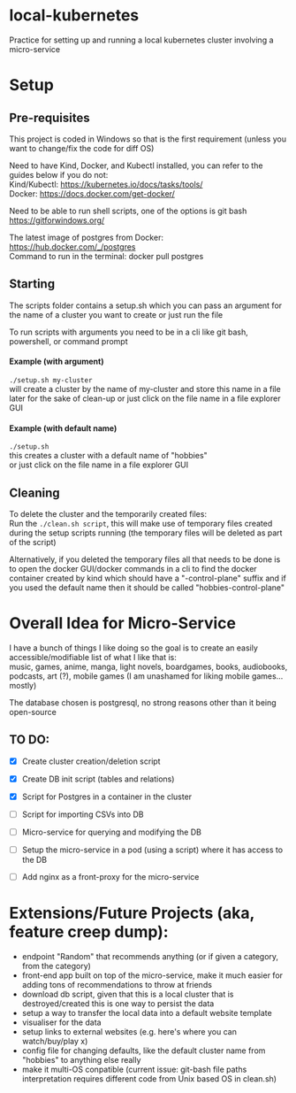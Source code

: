 # local-kubernetes
Practice for setting up and running a local kubernetes cluster involving a micro-service 

# Setup
## Pre-requisites
This project is coded in Windows so that is the first requirement (unless you want to change/fix the code for diff OS)

Need to have Kind, Docker, and Kubectl installed, you can refer to the guides below if you do not:  
Kind/Kubectl: https://kubernetes.io/docs/tasks/tools/  
Docker: https://docs.docker.com/get-docker/  

Need to be able to run shell scripts, one of the options is git bash
https://gitforwindows.org/  

The latest image of postgres from Docker: https://hub.docker.com/_/postgres  
Command to run in the terminal: docker pull postgres

## Starting
The scripts folder contains a setup.sh which you can pass an argument for the name of a cluster you want to create or just run the file 

To run scripts with arguments you need to be in a cli like git bash, powershell, or command prompt

#### Example (with argument)
```./setup.sh my-cluster```  
will create a cluster by the name of my-cluster and store this name in a file later for the sake of clean-up
or just click on the file name in a file explorer GUI
#### Example (with default name)
```./setup.sh```   
this creates a cluster with a default name of "hobbies"  
or just click on the file name in a file explorer GUI
 
## Cleaning
To delete the cluster and the temporarily created files:  
Run the ```./clean.sh script```, this will make use of temporary files created during the setup scripts running (the temporary files will be deleted as part of the script) 

Alternatively, if you deleted the temporary files all that needs to be done is to open the docker GUI/docker commands in a cli to find the docker container created by kind which should have a "-control-plane" suffix and if you used the default name then it should be called "hobbies-control-plane"

# Overall Idea for Micro-Service
I have a bunch of things I like doing so the goal is to create an easily accessible/modifiable list of what I like that is:  
music, games, anime, manga, light novels, boardgames, books, audiobooks, podcasts, art (?), mobile games (I am unashamed for liking mobile games... mostly) 

The database chosen is postgresql, no strong reasons other than it being open-source

## TO DO: 
- [x] Create cluster creation/deletion script 
- [x] Create DB init script (tables and relations)
- [x] Script for Postgres in a container in the cluster 
- [ ] Script for importing CSVs into DB 
- [ ] Micro-service for querying and modifying the DB 
- [ ] Setup the micro-service in a pod (using a script) where it has access to the DB 
- [ ] Add nginx as a front-proxy for the micro-service


# Extensions/Future Projects (aka, feature creep dump):
- endpoint "Random" that recommends anything (or if given a category, from the category)
- front-end app built on top of the micro-service, make it much easier for adding tons of recommendations to throw at friends
- download db script, given that this is a local cluster that is destroyed/created this is one way to persist the data
- setup a way to transfer the local data into a default website template
- visualiser for the data
- setup links to external websites (e.g. here's where you can watch/buy/play x)
- config file for changing defaults, like the default cluster name from "hobbies" to anything else really 
- make it multi-OS conpatible (current issue: git-bash file paths interpretation requires different code from Unix based OS in clean.sh)